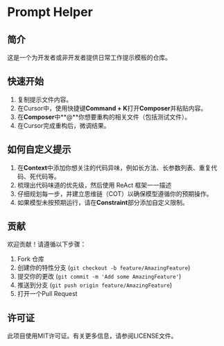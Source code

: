 # Prompt Helper

## 简介
这是一个为开发者或非开发者提供日常工作提示模板的仓库。

## 快速开始
1. 复制提示文件内容。
2. 在Cursor中，使用快捷键**Command + K**打开**Composer**并粘贴内容。
3. 在**Composer**中**@**你想要重构的相关文件（包括测试文件）。
4. 在Cursor完成重构后，微调结果。

## 如何自定义提示
1. 在**Context**中添加你想关注的代码异味，例如长方法、长参数列表、重复代码、死代码等。
2. 梳理出代码味道的优先级，然后使用 ReAct 框架一一描述
3. 仔细规划每一步，并建立思维链（COT）以确保模型遵循你的预期操作。
4. 如果模型未按预期运行，请在**Constraint**部分添加自定义限制。

## 贡献
欢迎贡献！请遵循以下步骤：
1. Fork 仓库
2. 创建你的特性分支 (`git checkout -b feature/AmazingFeature`)
3. 提交你的更改 (`git commit -m 'Add some AmazingFeature'`)
4. 推送到分支 (`git push origin feature/AmazingFeature`)
5. 打开一个Pull Request

## 许可证
此项目使用MIT许可证。有关更多信息，请参阅LICENSE文件。
